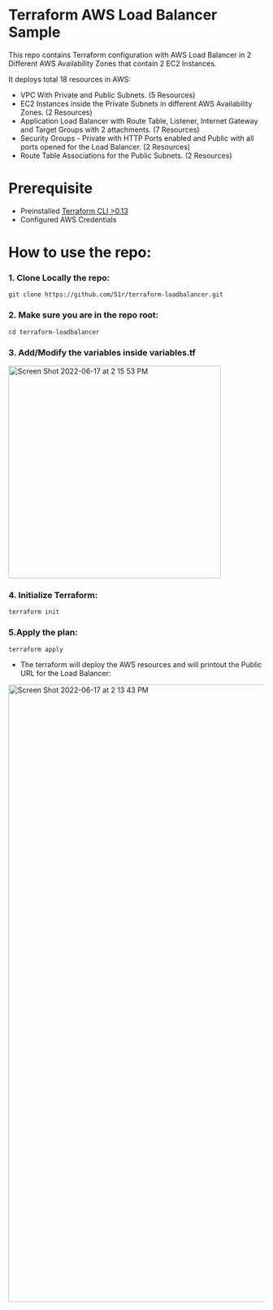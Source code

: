 # Terraform AWS Load Balancer Sample

This repo contains Terraform configuration with AWS Load Balancer in 2 Different AWS Availability Zones that contain 2 EC2 Instances.

It deploys total 18 resources in AWS:
* VPC With Private and Public Subnets. (5 Resources)
* EC2 Instances inside the Private Subnets in different AWS Availability Zones. (2 Resources)
* Application Load Balancer with Route Table, Listener, Internet Gateway and Target Groups with 2 attachments. (7 Resources)
* Security Groups - Private with HTTP Ports enabled and Public with all ports opened for the Load Balancer. (2 Resources)
* Route Table Associations for the Public Subnets. (2 Resources)

# Prerequisite

* Preinstalled [Terraform CLI >0.13](https://learn.hashicorp.com/tutorials/terraform/install-cli)
* Configured AWS Credentials

# How to use the repo:

### 1. Clone Locally the repo:
```
git clone https://github.com/51r/terraform-loadbalancer.git
```

### 2. Make sure you are in the repo root:
```
cd terraform-loadbalancer
```

### 3. Add/Modify the variables inside variables.tf
<img width="418" alt="Screen Shot 2022-06-17 at 2 15 53 PM" src="https://user-images.githubusercontent.com/52199951/174288093-8cf39398-2517-4f18-99e6-9052766ff448.png">


### 4. Initialize Terraform:
```
terraform init
```

### 5.Apply the plan:
```
terraform apply
```

* The terraform will deploy the AWS resources and will printout the Public URL for the Load Balancer:

<img width="1214" alt="Screen Shot 2022-06-17 at 2 13 43 PM" src="https://user-images.githubusercontent.com/52199951/174287869-d7bc463e-4a95-417d-9ca5-2901d9a5c3c5.png">

